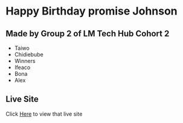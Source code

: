 # Happy Birthday promise Johnson
## Made by Group 2 of LM Tech Hub Cohort 2
- Taiwo
- Chidiebube
- Winners
- Ifeaco
- Bona
- Alex
## Live Site
Click [Here](https://bolowys33.github.io/JP_Birthday/) to view that live site